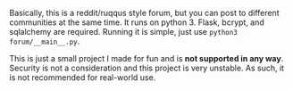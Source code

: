 Basically, this is a reddit/ruqqus style forum, but you can post to different communities at the same time. It runs on python 3. Flask, bcrypt, and sqlalchemy are required. Running it is simple, just use `python3 forum/__main__.py`.

This is just a small project I made for fun and is **not supported in any way**. Security is not a consideration and this project is very unstable. As such, it is not recommended for real-world use.
